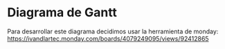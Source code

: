 # Diagrama de Gantt
Para desarrollar este diagrama decidimos usar la herramienta de monday: https://ivandlartec.monday.com/boards/4079249095/views/92412865
